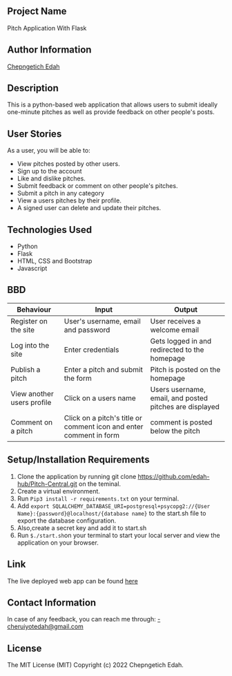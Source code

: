 ## Project Name

Pitch Application With Flask

## Author Information

<a href="https://github.com/edah-hub">Chepngetich Edah</a>

## Description

This is a python-based web application that allows users to submit ideally one-minute pitches as well as provide feedback on other people's posts. 

## User Stories

As a user, you will be able to:
  <ul>
  <li>View pitches posted by other users.</li>
  <li>Sign up to the account</li>
  <li>Like and dislike pitches. </li>
  <li>Submit feedback or comment on other people's pitches.</li>
  <li>Submit a pitch in any category</li>
  <li>View a users pitches by their profile.</li>
  <li>A signed user can delete and update their pitches.</li>
  </ul>

## Technologies Used

<ul>
<li>Python</li>
<li>Flask</li>
<li>HTML, CSS and Bootstrap</li>
<li>Javascript</li>
</ul>

## BBD

| Behaviour	|Input | Output|
|---------------------------|---------------------|--------------------------|
|Register on the site|	User's username, email and password|User receives a welcome email|
|Log into the site	| Enter credentials	| Gets logged in and redirected to the homepage|
|Publish a pitch	| Enter a pitch and submit the form | Pitch is posted on the homepage |
| View another users profile | Click on a users name | Users username, email, and posted pitches are displayed |
| Comment on a pitch | Click on a pitch's title or comment icon and enter comment in form| comment is posted below the pitch|

## Setup/Installation Requirements

1. Clone the application by running git clone https://github.com/edah-hub/Pitch-Central.git on the teminal.
2. Create a virtual environment.
3. Run `Pip3 install -r requirements.txt` on your terminal.
4. Add `export SQLALCHEMY_DATABASE_URI=postgresql+psycopg2://{User Name}:{password}@localhost/{database name}` to the start.sh file to export the database configuration.
5. Also,create a secret key and add it to start.sh
6. Run `$./start.sh`on your terminal to start your local server and view the application on your browser.

## Link

The live deployed web app can be found <a href="#">here</a>

## Contact Information

In case of any feedback, you can reach me through: -cheruiyotedah@gmail.com

## License

The MIT License (MIT) Copyright (c) 2022 Chepngetich Edah.


